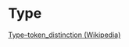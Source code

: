 # Type

<a href="https://en.wikipedia.org/wiki/Type%E2%80%93token_distinction" target="_blank">Type–token_distinction (Wikipedia)</a>
